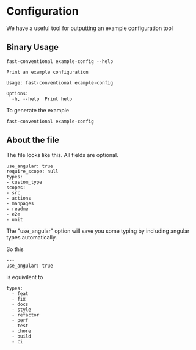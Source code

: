 # Configuration

We have a useful tool for outputting an example configuration tool

## Binary Usage

``` shell,script(name="help-example",expected_exit_code=0)
fast-conventional example-config --help
```

``` text,verify(script_name="help-example",stream=stdout)
Print an example configuration

Usage: fast-conventional example-config

Options:
  -h, --help  Print help
```

To generate the example

``` shell,script(name="example-config")
fast-conventional example-config
```

## About the file

The file looks like this. All fields are optional.

``` yaml,verify(name="example-config")
use_angular: true
require_scope: null
types:
- custom_type
scopes:
- src
- actions
- manpages
- readme
- e2e
- unit

```

The "use_angular" option will save you some typing by including angular
types automatically.

So this

``` yaml,skip()
---
use_angular: true
```

is equivilent to

``` yaml,skip()
types:
  - feat
  - fix
  - docs
  - style
  - refactor
  - perf
  - test
  - chore
  - build
  - ci
```
